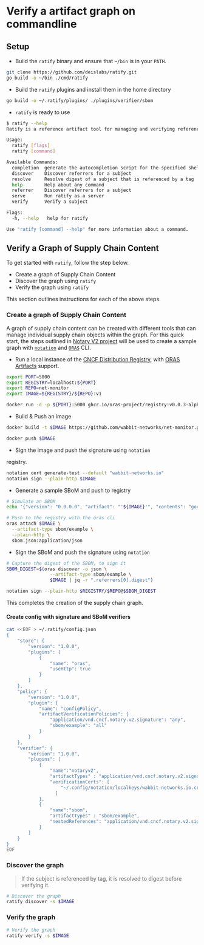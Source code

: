 # Verify a artifact graph on commandline 

## Setup

- Build the `ratify` binary and ensure that `~/bin` is in your `PATH`. 

```bash
git clone https://github.com/deislabs/ratify.git
go build -o ~/bin ./cmd/ratify
```

- Build the `ratify` plugins and install them in the home directory

```bash
go build -o ~/.ratify/plugins/ ./plugins/verifier/sbom
```

- `ratify` is ready to use

```bash
$ ratify --help
Ratify is a reference artifact tool for managing and verifying reference artifacts

Usage:
  ratify [flags]
  ratify [command]

Available Commands:
  completion  generate the autocompletion script for the specified shell
  discover    Discover referrers for a subject
  resolve     Resolve digest of a subject that is referenced by a tag
  help        Help about any command
  referrer    Discover referrers for a subject
  serve       Run ratify as a server
  verify      Verify a subject

Flags:
  -h, --help   help for ratify

Use "ratify [command] --help" for more information about a command.
```

## Verify a Graph of Supply Chain Content

To get started with `ratify`, follow the step below.

- Create a graph of Supply Chain Content
- Discover the graph using `ratify`
- Verify the graph using `ratify`

This section outlines instructions for each of the above steps.

### **Create a graph of Supply Chain Content**

A graph of supply chain content can be created with different tools that can manage individual supply chain objects within the graph. For this quick start, the steps outlined in [Notary V2 project](https://notaryproject.dev/blog/2021/announcing-notation-alpha1/) will be used to create a sample graph with [`notation`](https://github.com/notaryproject/notation) and [`ORAS`](https://github.com/oras-project/oras/releases/tag/v0.2.1-alpha.1) CLI.

- Run a local instance of the [CNCF Distribution Registry](https://github.com/oras-project/distribution), with [ORAS Artifacts](https://github.com/oras-project/artifacts-spec/blob/main/artifact-manifest.md) support.

```bash
export PORT=5000
export REGISTRY=localhost:${PORT}
export REPO=net-monitor
export IMAGE=${REGISTRY}/${REPO}:v1

docker run -d -p ${PORT}:5000 ghcr.io/oras-project/registry:v0.0.3-alpha
```

- Build & Push an image

```bash
docker build -t $IMAGE https://github.com/wabbit-networks/net-monitor.git#main

docker push $IMAGE
```

- Sign the image and push the signature using `notation`

registry.

```bash
notation cert generate-test --default "wabbit-networks.io"
notation sign --plain-http $IMAGE
```

- Generate a sample SBoM and push to registry

```bash
# Simulate an SBOM
echo '{"version": "0.0.0.0", "artifact": "'${IMAGE}'", "contents": "good"}' > sbom.json

# Push to the registry with the oras cli
oras attach $IMAGE \
  --artifact-type sbom/example \
  --plain-http \
  sbom.json:application/json
```

- Sign the SBoM and push the signature using `notation`

```bash
# Capture the digest of the SBOM, to sign it
SBOM_DIGEST=$(oras discover -o json \
                --artifact-type sbom/example \
                $IMAGE | jq -r ".referrers[0].digest")

notation sign --plain-http $REGISTRY/$REPO@$SBOM_DIGEST
```

This completes the creation of the supply chain graph.

#### **Create config with signature and SBoM verifiers**

```bash
cat <<EOF > ~/.ratify/config.json 
{ 
    "store": { 
        "version": "1.0.0", 
        "plugins": [ 
            { 
                "name": "oras",
                "useHttp": true
            }
        ]
    },
    "policy": {
        "version": "1.0.0",
        "plugin": {
            "name": "configPolicy",
            "artifactVerificationPolicies": {
                "application/vnd.cncf.notary.v2.signature": "any",
                "sbom/example": "all"
            }
        }
    },
    "verifier": {
        "version": "1.0.0",
        "plugins": [
            {
                "name":"notaryv2",
                "artifactTypes" : "application/vnd.cncf.notary.v2.signature",
                "verificationCerts": [
                    "~/.config/notation/localkeys/wabbit-networks.io.crt"
                  ]
            },
            {
                "name":"sbom",
                "artifactTypes" : "sbom/example",
                "nestedReferences": "application/vnd.cncf.notary.v2.signature"
            }
        ]
    }
}
EOF
```

### Discover the graph

> If the subject is referenced by tag, it is resolved to digest before verifying it.

```bash
# Discover the graph
ratify discover -s $IMAGE
```

### Verify the graph

```bash
# Verify the graph
ratify verify -s $IMAGE
```
